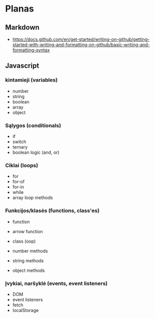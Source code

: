 # Planas

## Markdown

- https://docs.github.com/en/get-started/writing-on-github/getting-started-with-writing-and-formatting-on-github/basic-writing-and-formatting-syntax

## Javascript

### kintamieji (variables)

- number
- string
- boolean
- array
- object

### Sąlygos (conditionals)

- if
- switch
- ternary
- boolean logic (and, or)

### Ciklai (loops)

- for
- for-of
- for-in
- while
- array loop methods

### Funkcijos/klasės (functions, class'es)

- function
- arrow function
- class (oop)

- number methods
- string methods
- object methods

### Įvykiai, naršyklė (events, event listeners)

- DOM
- event listeners
- fetch
- localStorage
